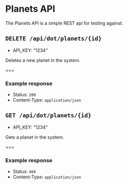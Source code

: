 # Planets API

The Planets API is a simple REST api for testing against.

## `DELETE /api/dot/planets/{id}`

* API_KEY: "1234"

Deletes a new planet in the system.

===

### Example response

* Status: `200`
* Content-Type: `application/json`

## `GET /api/dot/planets/{id}`

* API_KEY: "1234"

Gets a planet in the system.

===

### Example response

* Status: `404`
* Content-Type: `application/json`